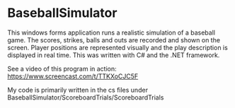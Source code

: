 # BaseballSimulator
This windows forms application runs a realistic simulation of a baseball game. The scores, strikes, balls and outs are recorded and shown on the screen. Player positions are represented visually and the play description is displayed in real time. This was written with C# and the .NET framework. 

See a video of this program in action: https://www.screencast.com/t/TTKXoCJC5F

My code is primarily written in the cs files under BaseballSimulator/ScoreboardTrials/ScoreboardTrials

